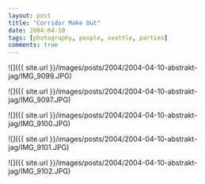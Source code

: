 ```yaml
---
layout: post
title: "Corridor Make Out"
date: 2004-04-10
tags: [photography, people, seattle, parties]
comments: true
---
```

![]({{ site.url }}/images/posts/2004/2004-04-10-abstrakt-jag/IMG_9099.JPG)

![]({{ site.url }}/images/posts/2004/2004-04-10-abstrakt-jag/IMG_9097.JPG)

![]({{ site.url }}/images/posts/2004/2004-04-10-abstrakt-jag/IMG_9100.JPG)

![]({{ site.url }}/images/posts/2004/2004-04-10-abstrakt-jag/IMG_9101.JPG)

![]({{ site.url }}/images/posts/2004/2004-04-10-abstrakt-jag/IMG_9102.JPG)
